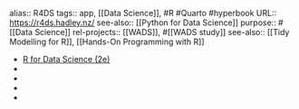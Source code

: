 alias:: R4DS
tags:: app, [[Data Science]], #R #Quarto #hyperbook
URL:: https://r4ds.hadley.nz/
see-also:: [[Python for Data Science]]
purpose:: #[[Data Science]]
rel-projects:: [[WADS]], #[[WADS study]]
see-also:: [[Tidy Modelling for R]], [[Hands-On Programming with R]]

- [R for Data Science (2e)](https://r4ds.hadley.nz/)
-
-
-
-
